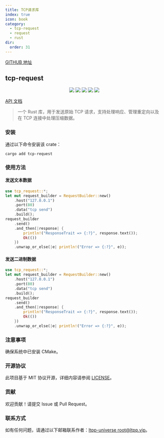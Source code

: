 ```yaml
---
title: TCP请求库
index: true
icon: book
category:
  - tcp-request
  - request
  - rust
dir:
  order: 31
---
```


<Share colorful />

[GITHUB 地址](https://github.com/ltpp-universe/tcp-request)

## tcp-request

<center>

[![](https://img.shields.io/crates/v/tcp-request.svg)](https://crates.io/crates/tcp-request)
[![](https://img.shields.io/crates/d/tcp-request.svg)](https://img.shields.io/crates/d/tcp-request.svg)
[![](https://docs.rs/tcp-request/badge.svg)](https://docs.rs/tcp-request)
[![](https://github.com/ltpp-universe/tcp-request/workflows/Rust/badge.svg)](https://github.com/ltpp-universe/tcp-request/actions?query=workflow:Rust)
[![](https://img.shields.io/crates/l/tcp-request.svg)](./LICENSE)

</center>

[API 文档](https://docs.rs/tcp-request/latest/tcp_request/)

> 一个 Rust 库，用于发送原始 TCP 请求，支持处理响应、管理重定向以及在 TCP 连接中处理压缩数据。

### 安装

通过以下命令安装该 crate：

```shell
cargo add tcp-request
```

### 使用方法

#### 发送文本数据

```rust
use tcp_request::*;
let mut request_builder = RequestBuilder::new()
    .host("127.0.0.1")
    .port(80)
    .data("tcp send")
    .build();
request_builder
    .send()
    .and_then(|response| {
        println!("ResponseTrait => {:?}", response.text());
        Ok(())
    })
    .unwrap_or_else(|e| println!("Error => {:?}", e));
```

#### 发送二进制数据

```rust
use tcp_request::*;
let mut request_builder = RequestBuilder::new()
    .host("127.0.0.1")
    .port(80)
    .data("tcp send")
    .build();
request_builder
    .send()
    .and_then(|response| {
        println!("ResponseTrait => {:?}", response.text());
        Ok(())
    })
    .unwrap_or_else(|e| println!("Error => {:?}", e));
```

### 注意事项

确保系统中已安装 CMake。

### 开源协议

此项目基于 MIT 协议开源，详细内容请参阅 [LICENSE](LICENSE)。

### 贡献

欢迎贡献！请提交 Issue 或 Pull Request。

### 联系方式

如有任何问题，请通过以下邮箱联系作者：[ltpp-universe <root@ltpp.vip>](mailto:root@ltpp.vip)。

<Bottom />

